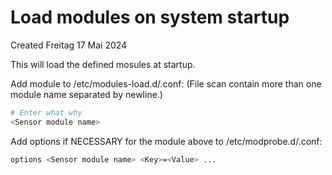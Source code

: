 # Load modules on system startup
Created Freitag 17 Mai 2024

This will load the defined mosules at startup.

Add module to /etc/modules-load.d/<Sensor module name>.conf:
(File scan contain more than one module name separated by newline.)
```sh
# Enter what why
<Sensor module name>
```
Add options if NECESSARY for the module above to /etc/modprobe.d/<Sensor module name>.conf:
```sh
options <Sensor module name> <Key>=<Value> ...
```

